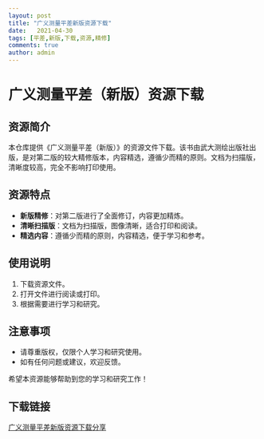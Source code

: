 ```yaml
---
layout: post
title: "广义测量平差新版资源下载"
date:   2021-04-30
tags: [平差,新版,下载,资源,精修]
comments: true
author: admin
---
```

# 广义测量平差（新版）资源下载

## 资源简介
本仓库提供《广义测量平差（新版）》的资源文件下载。该书由武大测绘出版社出版，是对第二版的较大精修版本，内容精选，遵循少而精的原则。文档为扫描版，清晰度较高，完全不影响打印使用。

## 资源特点
- **新版精修**：对第二版进行了全面修订，内容更加精炼。
- **清晰扫描版**：文档为扫描版，图像清晰，适合打印和阅读。
- **精选内容**：遵循少而精的原则，内容精选，便于学习和参考。

## 使用说明
1. 下载资源文件。
2. 打开文件进行阅读或打印。
3. 根据需要进行学习和研究。

## 注意事项
- 请尊重版权，仅限个人学习和研究使用。
- 如有任何问题或建议，欢迎反馈。

希望本资源能够帮助到您的学习和研究工作！

## 下载链接

[广义测量平差新版资源下载分享](https://pan.quark.cn/s/e3d9c696951b)